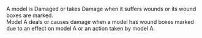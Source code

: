 A model is Damaged or takes Damage when it suffers wounds or its wound boxes are marked.  
Model A deals or causes damage when a model has wound boxes marked due to an effect on model A or an action taken by model A.